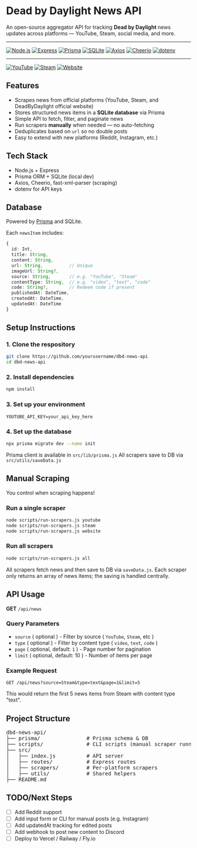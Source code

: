 # Dead by Daylight News API

An open-source aggregator API for tracking **Dead by Daylight** news updates across platforms — YouTube, Steam, social media, and more.

---

[![Node.js](https://img.shields.io/badge/node.js-18+-green?logo=node.js&logoColor=white)](https://nodejs.org/) 
[![Express](https://img.shields.io/badge/express-4.x-black?logo=express&logoColor=white)](https://expressjs.com/) 
[![Prisma](https://img.shields.io/badge/prisma-4.x-2D3748?logo=prisma&logoColor=white)](https://www.prisma.io/) 
[![SQLite](https://img.shields.io/badge/sqlite-3.41-blue?logo=sqlite&logoColor=white)](https://www.sqlite.org/index.html) 
[![Axios](https://img.shields.io/badge/axios-1.6.2-5A29E4?logo=axios&logoColor=white)](https://axios-http.com/) 
[![Cheerio](https://img.shields.io/badge/cheerio-1.0.0-orange?logo=cheerio&logoColor=white)](https://cheerio.js.org/) 
[![dotenv](https://img.shields.io/badge/dotenv-latest-black?logo=dotenv&logoColor=white)](https://www.npmjs.com/package/dotenv)

---

[![YouTube](https://img.shields.io/badge/YouTube-news-red?logo=youtube&logoColor=white)](https://www.youtube.com/channel/UCaSgsFdGbwjfdawl3rOXiwQ) 
[![Steam](https://img.shields.io/badge/Steam-news-000000?logo=steam&logoColor=white)](https://store.steampowered.com/app/381210) 
[![Website](https://img.shields.io/badge/Dead_by_Daylight-website-FF4500?logo=ghost&logoColor=white)](https://deadbydaylight.com/news)



## Features

- Scrapes news from official platforms (YouTube, Steam, and DeadByDaylight official website)
- Stores structured news items in a **SQLite database** via Prisma
- Simple API to fetch, filter, and paginate news
- Run scrapers **manually** when needed — no auto-fetching
- Deduplicates based on `url` so no double posts
- Easy to extend with new platforms (Reddit, Instagram, etc.)

## Tech Stack

- Node.js + Express
- Prisma ORM + SQLite (local dev)
- Axios, Cheerio, fast-xml-parser (scraping)
- dotenv for API keys

## Database

Powered by [Prisma](https://www.prisma.io/) and SQLite.

Each `newsItem` includes:

```ts
{
  id: Int,
  title: String,
  content: String,
  url: String,          // Unique
  imageUrl: String?,
  source: String,       // e.g. "YouTube", "Steam"
  contentType: String,  // e.g. "video", "text", "code"
  code: String?,        // Redeem code if present
  publishedAt: DateTime,
  createdAt: DateTime,
  updatedAt: DateTime
}
```

## Setup Instructions

### 1. Clone the respository

```bash
git clone https://github.com/yourusername/dbd-news-api
cd dbd-news-api
```

### 2. Install dependencies

```bash
npm install
```

### 3. Set up your environment

```env
YOUTUBE_API_KEY=your_api_key_here
```

### 4. Set up the database

```bash
npx prisma migrate dev --name init
```
Prisma client is available in `src/lib/prisma.js`
All scrapers save to DB via `src/utils/saveData.js`

## Manual Scraping

You control when scraping happens!

### Run a single scraper

```bash
node scripts/run-scrapers.js youtube
node scripts/run-scrapers.js steam
node scripts/run-scrapers.js website
```

### Run all scrapers

```bash
node scripts/run-scrapers.js all
```
All scrapers fetch news and then save to DB via `saveData.js`. Each scraper only returns an array of news items; the saving is handled centrally.

## API Usage

<b>GET</b> `/api/news`

### Query Parameters
- `source` ( optional ) - Filter by source ( `YouTube`, `Steam`, etc )
- `type` ( optional ) - Filter by content type ( `video`, `text`, `code` )
- `page` ( optional, default: `1` ) - Page number for pagination
- `limit` ( optional, default: 10 ) - Number of items per page

### Example Request

```http
GET /api/news?source=Steam&type=text&page=1&limit=5
```

This would return the first 5 news items from Steam with content type "text".

## Project Structure

<pre>
dbd-news-api/
├── prisma/               # Prisma schema & DB
├── scripts/              # CLI scripts (manual scraper runner)
├── src/
│   ├── index.js          # API server
│   ├── routes/           # Express routes
│   ├── scrapers/         # Per-platform scrapers
│   ├── utils/            # Shared helpers
├── README.md
</pre>

## TODO/Next Steps
- [ ] Add Reddit support
- [ ] Add input form or CLI for manual posts (e.g. Instagram)
- [ ] Add updatedAt tracking for edited posts
- [ ] Add webhook to post new content to Discord
- [ ] Deploy to Vercel / Railway / Fly.io